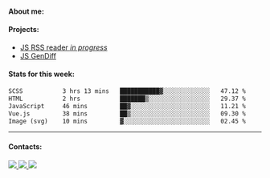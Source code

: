 #### About me:

#### Projects:
- [JS RSS reader *in progress*](https://github.com/GKoil/frontend-project-lvl3)
- [JS GenDiff](https://github.com/GKoil/GenDiff)

#### Stats for this week:
<!--START_SECTION:waka-->

```txt
SCSS           3 hrs 13 mins   ███████████▓░░░░░░░░░░░░░   47.12 %
HTML           2 hrs           ███████▒░░░░░░░░░░░░░░░░░   29.37 %
JavaScript     46 mins         ██▓░░░░░░░░░░░░░░░░░░░░░░   11.21 %
Vue.js         38 mins         ██▒░░░░░░░░░░░░░░░░░░░░░░   09.30 %
Image (svg)    10 mins         ▓░░░░░░░░░░░░░░░░░░░░░░░░   02.45 %
```

<!--END_SECTION:waka-->
---
#### Contacts:

<a target='_blank' title='LinkedIn' href="https://www.linkedin.com/in/gkoil/">
  <img src="https://img.shields.io/badge/LinkedIn-0077B5?style=for-the-badge&logo=linkedin&logoColor=white" />
</a>
<a target='_blank' title='Telegram' href="https://t.me/gkoil">
  <img src="https://img.shields.io/badge/Telegram-2CA5E0?style=for-the-badge&logo=telegram&logoColor=white" />
</a>
<a target='_blank' title='Gmail' href="mailto: gk.grigorev@gmail.com">
  <img src="https://img.shields.io/badge/Gmail-D14836?style=for-the-badge&logo=gmail&logoColor=white" />
</a>

